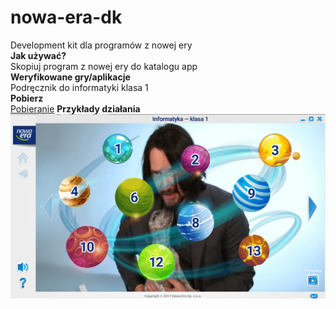 # nowa-era-dk  
Development kit dla programów z nowej ery  
**Jak używać?**  
Skopiuj program z nowej ery do katalogu app  
**Weryfikowane gry/aplikacje**  
Podręcznik do informatyki klasa 1  
**Pobierz**  
[Pobieranie](https://github.com/ProgramistaZpolski/nowa-era-dk/releases)
**Przykłady działania**
![Menu Główne](nagithuba.png)
